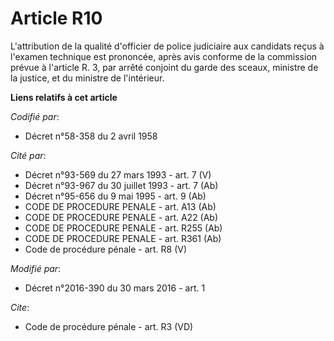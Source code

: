 # Article R10

L'attribution de la qualité d'officier de police judiciaire aux candidats reçus à l'examen technique est prononcée, après
avis conforme de la commission prévue à l'article R. 3, par arrêté conjoint du garde des sceaux, ministre de la justice, et
du ministre de l'intérieur.

**Liens relatifs à cet article**

_Codifié par_:

  - Décret n°58-358 du 2 avril 1958

_Cité par_:

  - Décret n°93-569 du 27 mars 1993 - art. 7 (V)
  - Décret n°93-967 du 30 juillet 1993 - art. 7 (Ab)
  - Décret n°95-656 du 9 mai 1995 - art. 9 (Ab)
  - CODE DE PROCEDURE PENALE - art. A13 (Ab)
  - CODE DE PROCEDURE PENALE - art. A22 (Ab)
  - CODE DE PROCEDURE PENALE - art. R255 (Ab)
  - CODE DE PROCEDURE PENALE - art. R361 (Ab)
  - Code de procédure pénale - art. R8 (V)

_Modifié par_:

  - Décret n°2016-390 du 30 mars 2016 - art. 1

_Cite_:

  - Code de procédure pénale - art. R3 (VD)

